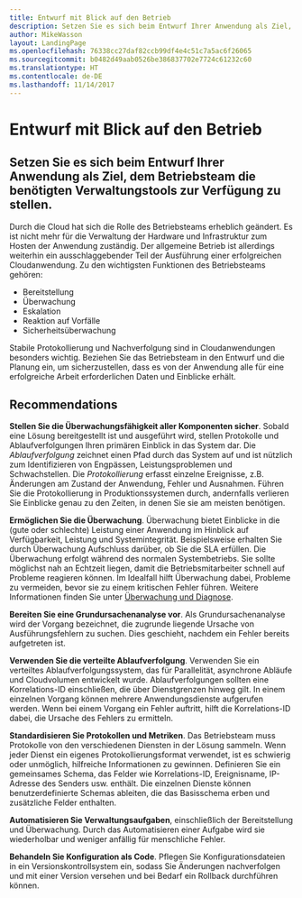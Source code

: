 ```yaml
---
title: Entwurf mit Blick auf den Betrieb
description: Setzen Sie es sich beim Entwurf Ihrer Anwendung als Ziel, dem Betriebsteam die benötigten Verwaltungstools zur Verfügung zu stellen.
author: MikeWasson
layout: LandingPage
ms.openlocfilehash: 76338cc27daf82ccb99df4e4c51c7a5ac6f26065
ms.sourcegitcommit: b0482d49aab0526be386837702e7724c61232c60
ms.translationtype: HT
ms.contentlocale: de-DE
ms.lasthandoff: 11/14/2017
---
```

# <a name="design-for-operations"></a>Entwurf mit Blick auf den Betrieb

## <a name="design-an-application-so-that-the-operations-team-has-the-tools-they-need"></a>Setzen Sie es sich beim Entwurf Ihrer Anwendung als Ziel, dem Betriebsteam die benötigten Verwaltungstools zur Verfügung zu stellen.

Durch die Cloud hat sich die Rolle des Betriebsteams erheblich geändert. Es ist nicht mehr für die Verwaltung der Hardware und Infrastruktur zum Hosten der Anwendung zuständig.  Der allgemeine Betrieb ist allerdings weiterhin ein ausschlaggebender Teil der Ausführung einer erfolgreichen Cloudanwendung. Zu den wichtigsten Funktionen des Betriebsteams gehören:

- Bereitstellung
- Überwachung
- Eskalation
- Reaktion auf Vorfälle
- Sicherheitsüberwachung

Stabile Protokollierung und Nachverfolgung sind in Cloudanwendungen besonders wichtig. Beziehen Sie das Betriebsteam in den Entwurf und die Planung ein, um sicherzustellen, dass es von der Anwendung alle für eine erfolgreiche Arbeit erforderlichen Daten und Einblicke erhält.  <!-- to do: Link to DevOps checklist -->

## <a name="recommendations"></a>Recommendations

**Stellen Sie die Überwachungsfähigkeit aller Komponenten sicher**. Sobald eine Lösung bereitgestellt ist und ausgeführt wird, stellen Protokolle und Ablaufverfolgungen Ihren primären Einblick in das System dar. Die *Ablaufverfolgung* zeichnet einen Pfad durch das System auf und ist nützlich zum Identifizieren von Engpässen, Leistungsproblemen und Schwachstellen. Die *Protokollierung* erfasst einzelne Ereignisse, z.B. Änderungen am Zustand der Anwendung, Fehler und Ausnahmen. Führen Sie die Protokollierung in Produktionssystemen durch, andernfalls verlieren Sie Einblicke genau zu den Zeiten, in denen Sie sie am meisten benötigen.

**Ermöglichen Sie die Überwachung**. Überwachung bietet Einblicke in die (gute oder schlechte) Leistung einer Anwendung im Hinblick auf Verfügbarkeit, Leistung und Systemintegrität. Beispielsweise erhalten Sie durch Überwachung Aufschluss darüber, ob Sie die SLA erfüllen. Die Überwachung erfolgt während des normalen Systembetriebs. Sie sollte möglichst nah an Echtzeit liegen, damit die Betriebsmitarbeiter schnell auf Probleme reagieren können. Im Idealfall hilft Überwachung dabei, Probleme zu vermeiden, bevor sie zu einem kritischen Fehler führen. Weitere Informationen finden Sie unter [Überwachung und Diagnose][monitoring].

**Bereiten Sie eine Grundursachenanalyse vor**. Als Grundursachenanalyse wird der Vorgang bezeichnet, die zugrunde liegende Ursache von Ausführungsfehlern zu suchen. Dies geschieht, nachdem ein Fehler bereits aufgetreten ist. 

**Verwenden Sie die verteilte Ablaufverfolgung**. Verwenden Sie ein verteiltes Ablaufverfolgungssystem, das für Parallelität, asynchrone Abläufe und Cloudvolumen entwickelt wurde. Ablaufverfolgungen sollten eine Korrelations-ID einschließen, die über Dienstgrenzen hinweg gilt. In einem einzelnen Vorgang können mehrere Anwendungsdienste aufgerufen werden. Wenn bei einem Vorgang ein Fehler auftritt, hilft die Korrelations-ID dabei, die Ursache des Fehlers zu ermitteln. 

**Standardisieren Sie Protokollen und Metriken**. Das Betriebsteam muss Protokolle von den verschiedenen Diensten in der Lösung sammeln. Wenn jeder Dienst ein eigenes Protokollierungsformat verwendet, ist es schwierig oder unmöglich, hilfreiche Informationen zu gewinnen. Definieren Sie ein gemeinsames Schema, das Felder wie Korrelations-ID, Ereignisname, IP-Adresse des Senders usw. enthält. Die einzelnen Dienste können benutzerdefinierte Schemas ableiten, die das Basisschema erben und zusätzliche Felder enthalten.

**Automatisieren Sie Verwaltungsaufgaben**, einschließlich der Bereitstellung und Überwachung. Durch das Automatisieren einer Aufgabe wird sie wiederholbar und weniger anfällig für menschliche Fehler. 

**Behandeln Sie Konfiguration als Code**. Pflegen Sie Konfigurationsdateien in ein Versionskontrollsystem ein, sodass Sie Änderungen nachverfolgen und mit einer Version versehen und bei Bedarf ein Rollback durchführen können. 


<!-- links -->

[monitoring]: ../../best-practices/monitoring.md


